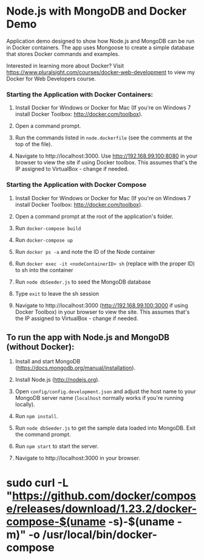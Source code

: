 # Node.js with MongoDB and Docker Demo

Application demo designed to show how Node.js and MongoDB can be run in Docker containers. 
The app uses Mongoose to create a simple database that stores Docker commands and examples. 

Interested in learning more about Docker? Visit https://www.pluralsight.com/courses/docker-web-development to view my Docker for Web Developers course.

### Starting the Application with Docker Containers:

1. Install Docker for Windows or Docker for Mac (If you're on Windows 7 install Docker Toolbox: http://docker.com/toolbox).

2. Open a command prompt.

3. Run the commands listed in `node.dockerfile` (see the comments at the top of the file).

4. Navigate to http://localhost:3000. Use http://192.168.99.100:8080 in your browser to view the site if using Docker toolbox. This assumes that's the IP assigned to VirtualBox - change if needed.


### Starting the Application with Docker Compose


1. Install Docker for Windows or Docker for Mac (If you're on Windows 7 install Docker Toolbox: http://docker.com/toolbox).

2. Open a command prompt at the root of the application's folder.

3. Run `docker-compose build`

4. Run `docker-compose up`

5. Run `docker ps -a` and note the ID of the Node container

6. Run `docker exec -it <nodeContainerID> sh` (replace <nodeContainerID> with the proper ID) to sh into the container

7. Run `node dbSeeder.js` to seed the MongoDB database

8. Type `exit` to leave the sh session

9. Navigate to http://localhost:3000 (http://192.168.99.100:3000 if using Docker Toolbox) in your browser to view the site. This assumes that's the IP assigned to VirtualBox - change if needed.

## To run the app with Node.js and MongoDB (without Docker):

1. Install and start MongoDB (https://docs.mongodb.org/manual/installation).

2. Install Node.js (http://nodejs.org).

3. Open `config/config.development.json` and adjust the host name to your MongoDB server name (`localhost` normally works if you're running locally). 

4. Run `npm install`.

5. Run `node dbSeeder.js` to get the sample data loaded into MongoDB. Exit the command prompt.

6. Run `npm start` to start the server.

7. Navigate to http://localhost:3000 in your browser.





# sudo curl -L "https://github.com/docker/compose/releases/download/1.23.2/docker-compose-$(uname -s)-$(uname -m)" -o /usr/local/bin/docker-compose
